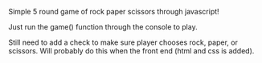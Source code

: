 Simple 5 round game of rock paper scissors through javascript! 

Just run the game() function through the console to play. 

Still need to add a check to make sure player chooses rock, paper, or scissors. Will probably do this when the front end (html and css is added). 